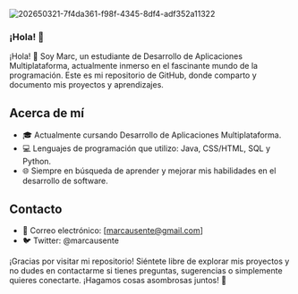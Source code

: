 
![202650321-7f4da361-f98f-4345-8df4-adf352a11322](https://github.com/user-attachments/assets/27a879d4-b9cd-432e-97d9-6eb1e640ff40)

### ¡Hola! 👋

¡Hola! 👋 Soy Marc, un estudiante de Desarrollo de Aplicaciones Multiplataforma, actualmente inmerso en el fascinante mundo de la programación. Este es mi repositorio de GitHub, donde comparto y documento mis proyectos y aprendizajes.

## Acerca de mí

- 🎓 Actualmente cursando Desarrollo de Aplicaciones Multiplataforma.
- 💻 Lenguajes de programación que utilizo: Java, CSS/HTML, SQL y Python.
- 🌐 Siempre en búsqueda de aprender y mejorar mis habilidades en el desarrollo de software.

## Contacto
- 📧 Correo electrónico: [marcausente@gmail.com]
- 🐦 Twitter: @marcausente

¡Gracias por visitar mi repositorio! Siéntete libre de explorar mis proyectos y no dudes en contactarme si tienes preguntas, sugerencias o simplemente quieres conectarte. ¡Hagamos cosas asombrosas juntos! 🚀

